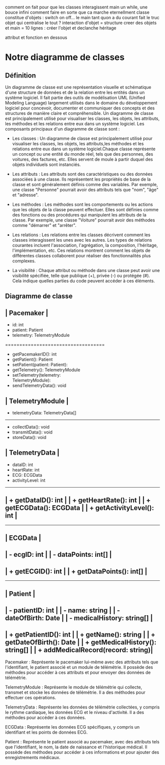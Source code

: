 comment on fait pour que les classes interagissent
main un while, une bouce infini
comment faire en sorte que ca marche eternellment
classe constitue d'objets : switch on off...
le main tant quon a du courant fait le truc
objet qui centralise le tout ? 
interaction d'objet = structure
creer des objets
et main = 10 lignes : créer l'objet et declanche 
héritage

attribut et fonction en dessous


Notre diagramme de classes
======================

Définition
-----------

Un diagramme de classe est une représentation visuelle et schématique d'une structure de données et de la relation entre les entités dans un système logiciel. Il fait partie des outils de modélisation UML (Unified Modeling Language) largement utilisés dans le domaine du développement logiciel pour concevoir, documenter et communiquer des concepts et des structures de manière claire et compréhensible.
Un diagramme de classe est principalement utilisé pour visualiser les classes, les objets, les attributs, les méthodes et les relations entre eux dans un système logiciel.
Les composants principaux d'un diagramme de classe sont : 

- Les classes : Un diagramme de classe est principalement utilisé pour visualiser les classes, les objets, les attributs,les méthodes et les relations entre eux dans un système logiciel.Chaque classe représente un concept ou une entité du monde réel, tels que des personnes, des voitures, des factures, etc. Elles servent de moule à partir duquel des objets individuels sont instanciés.

  
- Les attributs : Les attributs sont des caractéristiques ou des données associées à une classe. Ils représentent les propriétés de base de la classe et sont généralement définis comme des variables. Par exemple, une classe "Personne" pourrait avoir des attributs tels que "nom", "âge" et "adresse".


- Les méthodes : Les méthodes sont les comportements ou les actions que les objets de la classe peuvent effectuer. Elles sont définies comme des fonctions ou des procédures qui manipulent les attributs de la classe. Par exemple, une classe "Voiture" pourrait avoir des méthodes comme "démarrer" et "arrêter".


- Les relations : Les relations entre les classes décrivent comment les classes interagissent les unes avec les autres. Les types de relations courantes incluent l'association, l'agrégation, la composition, l'héritage, l'implémentation, etc. Ces relations montrent comment les objets de différentes classes collaborent pour réaliser des fonctionnalités plus complexes.

  
- La visibilité :  Chaque attribut ou méthode dans une classe peut avoir une visibilité spécifiée, telle que publique (+), privée (-) ou protégée (#). Cela indique quelles parties du code peuvent accéder à ces éléments.
  


Diagramme de classe 
--------------------




|           Pacemaker                |
-------------------------------------


- id: int                         
- patient: Patient                
- telemetry: TelemetryModule      

===================================

 + getPacemakerID(): int           
 + getPatient(): Patient           
 + setPatient(patient: Patient):   
 + getTelemetry(): TelemetryModule 
 + setTelemetry(telemetry:        
 TelemetryModule):                
 + sendTelemetryData(): void      



|           TelemetryModule          |
-------------------------------------


 - telemetryData: TelemetryData[]   
-------------------------------------

+ collectData(): void
+ transmitData(): void            
+ storeData(): void               



|           TelemetryData            |
-------------------------------------


 - dataID: int                     
 - heartRate: int                  
 - ECG: ECGData                    
 - activityLevel: int              
-------------------------------------
| + getDataID(): int                |
| + getHeartRate(): int             |
| + getECGData(): ECGData           |
| + getActivityLevel(): int         |
-------------------------------------

-------------------------------------
|            ECGData                 |
-------------------------------------
| - ecgID: int                      |
| - dataPoints: int[]               |
-------------------------------------
| + getECGID(): int                 |
| + getDataPoints(): int[]          |
-------------------------------------

-------------------------------------
|            Patient                 |
-------------------------------------
| - patientID: int                  |
| - name: string                    |
| - dateOfBirth: Date               |
| - medicalHistory: string[]        |
-------------------------------------
| + getPatientID(): int             |
| + getName(): string               |
| + getDateOfBirth(): Date          |
| + getMedicalHistory(): string[]   |
| + addMedicalRecord(record: string)|
-------------------------------------

Pacemaker : Représente le pacemaker lui-même avec des attributs tels que l'identifiant, le patient associé et un module de télémétrie. Il possède des méthodes pour accéder à ces attributs et pour envoyer des données de télémétrie.

TelemetryModule : Représente le module de télémétrie qui collecte, transmet et stocke les données de télémétrie. Il a des méthodes pour effectuer ces opérations.

TelemetryData : Représente les données de télémétrie collectées, y compris le rythme cardiaque, les données ECG et le niveau d'activité. Il a des méthodes pour accéder à ces données.

ECGData : Représente les données ECG spécifiques, y compris un identifiant et les points de données ECG.

Patient : Représente le patient associé au pacemaker, avec des attributs tels que l'identifiant, le nom, la date de naissance et l'historique médical. Il possède des méthodes pour accéder à ces informations et pour ajouter des enregistrements médicaux.
